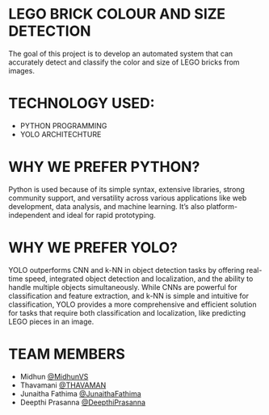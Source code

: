 # LEGO BRICK COLOUR AND SIZE DETECTION
The goal of this project is to develop an automated system that can accurately detect and classify the color and size of LEGO bricks from images.

#  TECHNOLOGY USED: 
- PYTHON PROGRAMMING
- YOLO ARCHITECHTURE

# WHY WE PREFER PYTHON?
Python is used because of its simple syntax, extensive libraries, strong community support, and versatility across various applications like web development, data analysis, and machine learning. It’s also platform-independent and ideal for rapid prototyping.

# WHY WE PREFER YOLO?
YOLO outperforms CNN and k-NN in object detection tasks by offering real-time speed, integrated object detection and localization, and the ability to handle multiple objects simultaneously. While CNNs are powerful for classification and feature extraction, and k-NN is simple and intuitive for classification, YOLO provides a more comprehensive and efficient solution for tasks that require both classification and localization, like predicting LEGO pieces in an image.

# TEAM MEMBERS
- Midhun [@MidhunVS](https://github.com/MidhunVS21)
- Thavamani [@THAVAMAN](https://github.com/THAVAMANI-T)
- Junaitha Fathima [@JunaithaFathima](https://github.com/Junai-13)
- Deepthi Prasanna [@DeepthiPrasanna](https://github.com/DeepthiPrasannaIntern)
